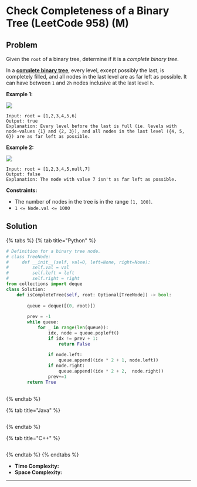 # Check Completeness of a Binary Tree (LeetCode 958) (M)

## Problem

Given the `root` of a binary tree, determine if it is a _complete binary tree_.

In a [**complete binary tree**](http://en.wikipedia.org/wiki/Binary\_tree#Types\_of\_binary\_trees), every level, except possibly the last, is completely filled, and all nodes in the last level are as far left as possible. It can have between `1` and `2h` nodes inclusive at the last level `h`.

&#x20;

**Example 1:**

![](https://assets.leetcode.com/uploads/2018/12/15/complete-binary-tree-1.png)

```
Input: root = [1,2,3,4,5,6]
Output: true
Explanation: Every level before the last is full (ie. levels with node-values {1} and {2, 3}), and all nodes in the last level ({4, 5, 6}) are as far left as possible.
```

**Example 2:**

![](https://assets.leetcode.com/uploads/2018/12/15/complete-binary-tree-2.png)

```
Input: root = [1,2,3,4,5,null,7]
Output: false
Explanation: The node with value 7 isn't as far left as possible.
```

&#x20;

**Constraints:**

* The number of nodes in the tree is in the range `[1, 100]`.
* `1 <= Node.val <= 1000`

## Solution&#x20;

{% tabs %}
{% tab title="Python" %}
```python
# Definition for a binary tree node.
# class TreeNode:
#     def __init__(self, val=0, left=None, right=None):
#         self.val = val
#         self.left = left
#         self.right = right
from collections import deque
class Solution:
    def isCompleteTree(self, root: Optional[TreeNode]) -> bool:
        
        queue = deque([(0, root)])
        
        prev = -1
        while queue:
            for _ in range(len(queue)):
                idx, node = queue.popleft()
                if idx != prev + 1:
                    return False
                
                if node.left:
                    queue.append((idx * 2 + 1, node.left))
                if node.right:
                    queue.append((idx * 2 + 2,  node.right))
                prev+=1
        return True
                
```
{% endtab %}

{% tab title="Java" %}
```java
```
{% endtab %}

{% tab title="C++" %}
```cpp
```
{% endtab %}
{% endtabs %}

* **Time Complexity:**&#x20;
* **Space Complexity:**

****
